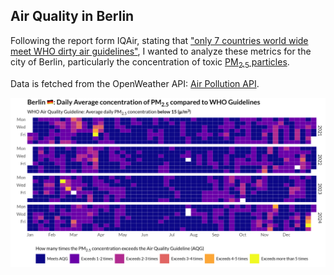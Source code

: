 ## Air Quality in Berlin

Following the report form IQAir, stating that ["only 7 countries world wide meet WHO dirty air guidelines"](https://www.theguardian.com/environment/2025/mar/11/only-seven-countries-worldwide-meet-who-dirty-air-guidelines-study-shows),
I wanted to analyze these metrics for the city of Berlin, particularly the concentration of toxic [PM<sub>2.5</sub> particles](https://www.iqair.com/newsroom/pm2-5).

Data is fetched from the OpenWeather API: [Air Pollution API](https://openweathermap.org/api/air-pollution). 

![](plots/tile_plot.png)

